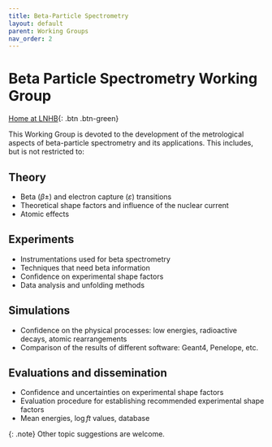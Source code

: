 ```yaml
---
title: Beta-Particle Spectrometry
layout: default
parent: Working Groups
nav_order: 2
---
```


# Beta Particle Spectrometry Working Group

[Home at LNHB](http://www.lnhb.fr/home/conferences-publications/icrm_bs_wg/){: .btn .btn-green}

This Working Group is devoted to the development of the metrological aspects of
beta-particle spectrometry and its applications. This includes, but is not
restricted to:

## Theory

- Beta ($\beta\pm$) and electron capture ($\varepsilon$) transitions
- Theoretical shape factors and influence of the nuclear current
- Atomic effects

## Experiments

- Instrumentations used for beta spectrometry
- Techniques that need beta information
- Confidence on experimental shape factors
- Data analysis and unfolding methods

## Simulations

- Confidence on the physical processes: low energies, radioactive decays, atomic
  rearrangements
- Comparison of the results of different software: Geant4, Penelope, etc.

## Evaluations and dissemination

- Confidence and uncertainties on experimental shape factors
- Evaluation procedure for establishing recommended experimental shape factors
- Mean energies, $\log f t$ values, database

{: .note}
Other topic suggestions are welcome.
